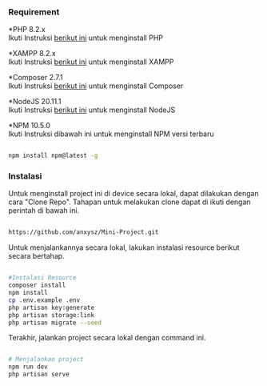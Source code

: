 ### Requirement

*PHP 8.2.x </br>
Ikuti Instruksi <a href="https://www.php.net/">berikut ini</a> untuk menginstall PHP

*XAMPP 8.2.x </br>
Ikuti Instruksi <a href="https://www.apachefriends.org/">berikut ini</a> untuk menginstall XAMPP

*Composer 2.7.1 </br>
Ikuti Instruksi <a href="https://getcomposer.org/doc/00-intro.md">berikut ini</a> untuk menginstall Composer

*NodeJS 20.11.1 </br>
Ikuti Instruksi <a href="https://nodejs.org/en">berikut ini</a> untuk menginstall NodeJS

*NPM 10.5.0 </br>
Ikuti Instruksi dibawah ini untuk menginstall NPM versi terbaru
```sh

npm install npm@latest -g

```



### Instalasi

  

Untuk menginstall project ini di device secara lokal, dapat dilakukan dengan cara "Clone Repo". Tahapan untuk melakukan clone dapat di ikuti dengan perintah di bawah ini.

```sh

https://github.com/anxysz/Mini-Project.git

```

Untuk menjalankannya secara lokal, lakukan instalasi resource berikut secara bertahap.

```sh

#Instalasi Resource
composer install
npm install
cp .env.example .env
php artisan key:generate
php artisan storage:link
php artisan migrate --seed

```

Terakhir, jalankan project secara lokal dengan command ini.

```sh

# Menjalankan project
npm run dev
php artisan serve
